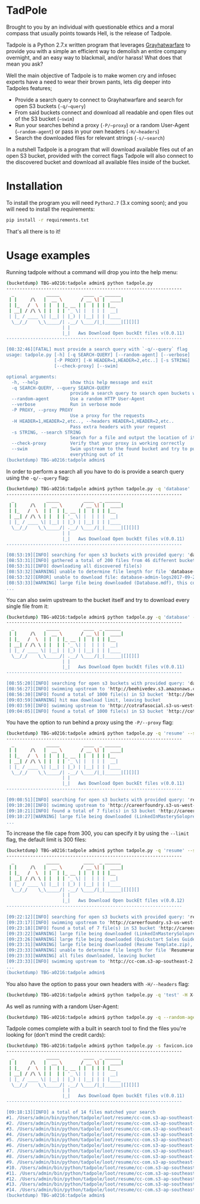 # TadPole

Brought to you by an individual with questionable ethics and a moral compass that usually points towards Hell, is the release of Tadpole.

Tadpole is a Python 2.7.x written program that leverages [Grayhatwarfare](https://buckets.grayhatwarfare.com) to provide you with a simple an efficient way to demolish an entire company overnight, and an easy way to blackmail, and/or harass! What does that mean you ask? 

Well the main objective of Tadpole is to make women cry and infosec experts have a need to wear their brown pants, lets dig deeper into Tadpoles features;

- Provide a search query to connect to Grayhatwarfare and search for open S3 buckets (`-q/—query`)
- From said buckets connect and download all readable and open files out of the S3 bucket (`—swim`)
- Run your searches behind a proxy (`-P/—proxy`) or a random User-Agent (`—random-agent`) or pass in your own headers (`-H/—headers`)
- Search the downloaded files for relevant strings (`-s/—search`)

In a nutshell Tadpole is a program that will download available files out of an open S3 bucket, provided with the correct flags Tadpole will also connect to the discovered bucket and download all available files inside of the bucket.

# Installation

To install the program you will need `Python2.7` (3.x coming soon); and you will need to install the requirements:
```bash
pip install -r requirements.txt
```
That's all there is to it!

# Usage examples

Running tadpole without a command will drop you into the help menu:

```bash
(bucketdump) TBG-a0216:tadpole admin$ python tadpole.py
------------------------------------------------------------------
  _            _____         ____  _ ______ 
 | |     /\   |  __ \       / __ \| |  ____|
 | |_   /  \  | |  | |_ __ | |  | | | |__   
 | __| / /\ \ | |  | | '_ \| |  | | |  __|  
 | |_ / ____ \| |__| | |_) | |__| | | |____ 
  \__/_/    \_\_____/| .__/ \____/|_|______|[][][]
                     | |                    
                     |_|   Aws Download Open buckEt files v(0.0.11)
------------------------------------------------------------------

[08:32:46][FATAL] must provide a search query with `-q/--query` flag
usage: tadpole.py [-h] [-q SEARCH-QUERY] [--random-agent] [--verbose]
                  [-P PROXY] [-H HEADER=1,HEADER=2,etc..] [-s STRING]
                  [--check-proxy] [--swim]

optional arguments:
  -h, --help            show this help message and exit
  -q SEARCH-QUERY, --query SEARCH-QUERY
                        provide a search query to search open buckets with
  --random-agent        Use a random HTTP User-Agent
  --verbose             Run in verbose mode
  -P PROXY, --proxy PROXY
                        Use a proxy for the requests
  -H HEADER=1,HEADER=2,etc.., --headers HEADER=1,HEADER=2,etc..
                        Pass extra headers with your request
  -s STRING, --search STRING
                        Search for a file and output the location of it
  --check-proxy         Verify that your proxy is working correctly
  --swim                Swim upstream to the found bucket and try to pull
                        everything out of it
(bucketdump) TBG-a0216:tadpole admin$ 
```

In order to perform a search all you have to do is provide a search query using the `-q/--query` flag:

```bash
(bucketdump) TBG-a0216:tadpole admin$ python tadpole.py -q 'database'
------------------------------------------------------------------
  _            _____         ____  _ ______ 
 | |     /\   |  __ \       / __ \| |  ____|
 | |_   /  \  | |  | |_ __ | |  | | | |__   
 | __| / /\ \ | |  | | '_ \| |  | | |  __|  
 | |_ / ____ \| |__| | |_) | |__| | | |____ 
  \__/_/    \_\_____/| .__/ \____/|_|______|[][][]
                     | |                    
                     |_|   Aws Download Open buckEt files v(0.0.11)
------------------------------------------------------------------

[08:53:19][INFO] searching for open s3 buckets with provided query: 'database'
[08:53:31][INFO] gathered a total of 200 files from 46 different bucket(s)
[08:53:31][INFO] downloading all discovered file(s)
[08:53:32][WARNING] unable to determine file length for file 'database-admin-logs2017-09-23-16-19-10-EE59F17B113A3816'
[08:53:32][ERROR] unable to download file: database-admin-logs2017-09-23-16-19-10-EE59F17B113A3816; access denied
[08:53:33][WARNING] large file being downloaded (Database.mdf), this could take a minute
...
```

You can also swim upstream to the bucket itself and try to download every single file from it:
```bash
(bucketdump) TBG-a0216:tadpole admin$ python tadpole.py -q 'database' --swim
------------------------------------------------------------------
  _            _____         ____  _ ______ 
 | |     /\   |  __ \       / __ \| |  ____|
 | |_   /  \  | |  | |_ __ | |  | | | |__   
 | __| / /\ \ | |  | | '_ \| |  | | |  __|  
 | |_ / ____ \| |__| | |_) | |__| | | |____ 
  \__/_/    \_\_____/| .__/ \____/|_|______|[][][]
                     | |                    
                     |_|   Aws Download Open buckEt files v(0.0.11)
------------------------------------------------------------------

[08:55:20][INFO] searching for open s3 buckets with provided query: 'database'
[08:56:27][INFO] swimming upstream to 'http://beehivedev.s3.amazonaws.com'
[08:56:30][INFO] found a total of 1000 file(s) in S3 bucket 'http://beehivedev.s3.amazonaws.com', downloading a max of 300 file(s)
[09:03:59][WARNING] hit max download limit, leaving bucket
[09:03:59][INFO] swimming upstream to 'http://cotrafasocial.s3-us-west-2.amazonaws.com'
[09:04:05][INFO] found a total of 1000 file(s) in S3 bucket 'http://cotrafasocial.s3-us-west-2.amazonaws.com', downloading a max of 300 file(s)
```

You have the option to run behind a proxy using the `-P/--proxy` flag:

```bash
(bucketdump) TBG-a0216:tadpole admin$ python tadpole.py -q 'resume' --swim --proxy socks5://127.0.0.1:9050
------------------------------------------------------------------
  _            _____         ____  _ ______ 
 | |     /\   |  __ \       / __ \| |  ____|
 | |_   /  \  | |  | |_ __ | |  | | | |__   
 | __| / /\ \ | |  | | '_ \| |  | | |  __|  
 | |_ / ____ \| |__| | |_) | |__| | | |____ 
  \__/_/    \_\_____/| .__/ \____/|_|______|[][][]
                     | |                    
                     |_|   Aws Download Open buckEt files v(0.0.11)
------------------------------------------------------------------

[09:08:51][INFO] searching for open s3 buckets with provided query: 'resume'
[09:10:20][INFO] swimming upstream to 'http://careerfoundry.s3-us-west-2.amazonaws.com'
[09:10:21][INFO] found a total of 7 file(s) in S3 bucket 'http://careerfoundry.s3-us-west-2.amazonaws.com', downloading a max of 300 file(s)
[09:10:27][WARNING] large file being downloaded (LinkedInMasterySolopreneurs101.pdf), this could take a minute
...
```

To increase the file cape from 300, you can specify it by using the `--limit` flag, the default limit is 300 files:

```bash
(bucketdump) TBG-a0216:tadpole admin$ python tadpole.py -q 'resume' --swim --proxy socks5://127.0.0.1:9050 --limit 600
------------------------------------------------------------------
  _            _____         ____  _ ______ 
 | |     /\   |  __ \       / __ \| |  ____|
 | |_   /  \  | |  | |_ __ | |  | | | |__   
 | __| / /\ \ | |  | | '_ \| |  | | |  __|  
 | |_ / ____ \| |__| | |_) | |__| | | |____ 
  \__/_/    \_\_____/| .__/ \____/|_|______|[][][]
                     | |                    
                     |_|   Aws Download Open buckEt files v(0.0.12)
------------------------------------------------------------------

[09:22:12][INFO] searching for open s3 buckets with provided query: 'resume'
[09:23:17][INFO] swimming upstream to 'http://careerfoundry.s3-us-west-2.amazonaws.com'
[09:23:18][INFO] found a total of 7 file(s) in S3 bucket 'http://careerfoundry.s3-us-west-2.amazonaws.com', downloading a max of 600 file(s)
[09:23:22][WARNING] large file being downloaded (LinkedInMasterySolopreneurs101.pdf), this could take a minute
[09:23:26][WARNING] large file being downloaded (Quickstart Sales Guide.pdf), this could take a minute
[09:23:31][WARNING] large file being downloaded (Resume Template.zip), this could take a minute
[09:23:33][WARNING] unable to determine file length for file 'Resume+and+Letter+-+Mariana+Reynolds (1).pdf'
[09:23:33][WARNING] all files downloaded, leaving bucket
[09:23:33][INFO] swimming upstream to 'http://cc-com.s3-ap-southeast-2.amazonaws.com'
...
(bucketdump) TBG-a0216:tadpole admin$ 

```

You also have the option to pass your own headers with `-H/--headers` flag:

```bash
(bucketdump) TBG-a0216:tadpole admin$ python tadpole.py -q 'test' -H X-Forwarded-For=1,X-Client=127.0.0.1
```

As well as running with a random User-Agent:

```bash
(bucketdump) TBG-a0216:tadpole admin$ python tadpole.py -q --random-agent
```

Tadpole comes complete with a built in search tool to find the files you're looking for (don't mind the credit cards):

```bash
(bucketdump) TBG-a0216:tadpole admin$ python tadpole.py -s favicon.ico
------------------------------------------------------------------
  _            _____         ____  _ ______ 
 | |     /\   |  __ \       / __ \| |  ____|
 | |_   /  \  | |  | |_ __ | |  | | | |__   
 | __| / /\ \ | |  | | '_ \| |  | | |  __|  
 | |_ / ____ \| |__| | |_) | |__| | | |____ 
  \__/_/    \_\_____/| .__/ \____/|_|______|[][][]
                     | |                    
                     |_|   Aws Download Open buckEt files v(0.0.11)
------------------------------------------------------------------

[09:18:13][INFO] a total of 14 files matched your search
#1. /Users/admin/bin/python/tadpole/loot/resume/cc-com.s3-ap-southeast-2.amazonaws.com/favicon.ico.gzip(6)
#2. /Users/admin/bin/python/tadpole/loot/resume/cc-com.s3-ap-southeast-2.amazonaws.com/favicon.ico.gzip(5)
#3. /Users/admin/bin/python/tadpole/loot/resume/cc-com.s3-ap-southeast-2.amazonaws.com/favicon.ico
#4. /Users/admin/bin/python/tadpole/loot/resume/cc-com.s3-ap-southeast-2.amazonaws.com/favicon.ico(4)
#5. /Users/admin/bin/python/tadpole/loot/resume/cc-com.s3-ap-southeast-2.amazonaws.com/favicon.ico.gzip
#6. /Users/admin/bin/python/tadpole/loot/resume/cc-com.s3-ap-southeast-2.amazonaws.com/favicon.ico.gzip(1)
#7. /Users/admin/bin/python/tadpole/loot/resume/cc-com.s3-ap-southeast-2.amazonaws.com/favicon.ico(12)
#8. /Users/admin/bin/python/tadpole/loot/resume/cc-com.s3-ap-southeast-2.amazonaws.com/favicon.ico.gzip(2)
#9. /Users/admin/bin/python/tadpole/loot/resume/cc-com.s3-ap-southeast-2.amazonaws.com/favicon.ico.gzip(3)
#10. /Users/admin/bin/python/tadpole/loot/resume/cc-com.s3-ap-southeast-2.amazonaws.com/favicon.ico(10)
#11. /Users/admin/bin/python/tadpole/loot/resume/cc-com.s3-ap-southeast-2.amazonaws.com/favicon.ico(6)
#12. /Users/admin/bin/python/tadpole/loot/resume/cc-com.s3-ap-southeast-2.amazonaws.com/favicon.ico(2)
#13. /Users/admin/bin/python/tadpole/loot/resume/cc-com.s3-ap-southeast-2.amazonaws.com/favicon.ico(8)
#14. /Users/admin/bin/python/tadpole/loot/resume/cc-com.s3-ap-southeast-2.amazonaws.com/favicon.ico.gzip(4)
(bucketdump) TBG-a0216:tadpole admin$ 
```
